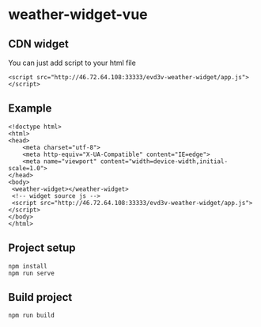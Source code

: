 # weather-widget-vue


## CDN widget
You can just add script to your html file
```
<script src="http://46.72.64.108:33333/evd3v-weather-widget/app.js"></script>
```

## Example
```
<!doctype html>
<html>
<head>
    <meta charset="utf-8">
    <meta http-equiv="X-UA-Compatible" content="IE=edge">
    <meta name="viewport" content="width=device-width,initial-scale=1.0">
</head>
<body>
 <weather-widget></weather-widget>
 <!-- widget source js -->
 <script src="http://46.72.64.108:33333/evd3v-weather-widget/app.js"></script>
</body>
</html>
```


## Project setup
```
npm install
npm run serve
```

## Build project
```
npm run build
```